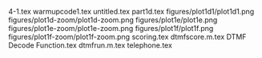 4-1.tex
warmupcode1.tex
untitled.tex
part1d.tex
figures/plot1d1/plot1d1.png
figures/plot1d-zoom/plot1d-zoom.png
figures/plot1e/plot1e.png
figures/plot1e-zoom/plot1e-zoom.png
figures/plot1f/plot1f.png
figures/plot1f-zoom/plot1f-zoom.png
scoring.tex
dtmfscore.m.tex
DTMF Decode Function.tex
dtmfrun.m.tex
telephone.tex
